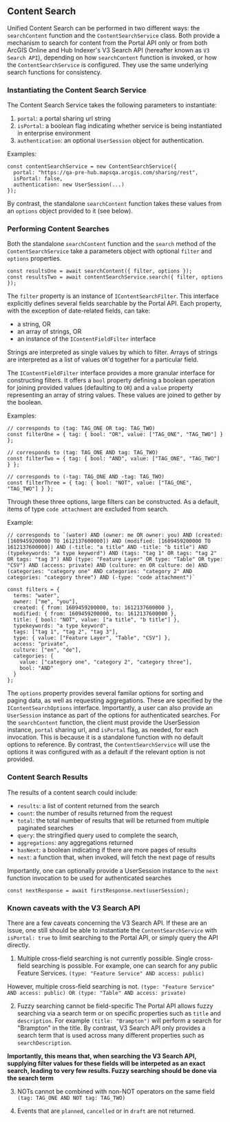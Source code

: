## Content Search
Unified Content Search can be performed in two different ways: the `searchContent` function and the `ContentSearchService` class. Both provide a mechanism to search for content from the Portal API only or from both ArcGIS Online and Hub Indexer's V3 Search API (hereafter known as `V3 Search API`), depending on how `searchContent` function is invoked, or how the `ContentSearchService` is configured. They use the same underlying search functions for consistency.

### Instantiating the Content Search Service
The Content Search Service takes the following parameters to instantiate:
  1. `portal`: a portal sharing url string
  2. `isPortal`: a boolean flag indicating whether service is being instantiated in enterprise environment
  3. `authentication`: an optional `UserSession` object for authentication.

Examples:
```
const contentSearchService = new ContentSearchService({
  portal: "https://qa-pre-hub.mapsqa.arcgis.com/sharing/rest",
  isPortal: false,
  authentication: new UserSession(...)
});
```

By contrast, the standalone `searchContent` function takes these values from an `options` object provided to it (see below).

### Performing Content Searches
Both the standalone `searchContent` function and the `search` method of the `ContentSearchService` take a parameters object with optional `filter` and `options` properties.

```
const resultsOne = await searchContent({ filter, options });
const resultsTwo = await contentSearchService.search({ filter, options });
```

The `filter` property is an instance of `IContentSearchFilter`. This interface explicitly defines several fields searchable by the Portal API. Each property, with the exception of date-related fields, can take:
  - a string, OR
  - an array of strings, OR
  - an instance of the `IContentFieldFilter` interface

Strings are interpreted as single values by which to filter. Arrays of strings are interpreted as a list of values `OR`'d together for a particular field.

The `IContentFieldFilter` interface provides a more granular interface for constructing filters. It offers a `bool` property defining a boolean operation for joining provided values (defaulting to `OR`) and a `value` property representing an array of string values. These values are joined to gether by the boolean.

Examples:
```
// corresponds to (tag: TAG_ONE OR tag: TAG_TWO)
const filterOne = { tag: { bool: "OR", value: ["TAG_ONE", "TAG_TWO"] } };

// corresponds to (tag: TAG_ONE AND tag: TAG_TWO)
const filterTwo = { tag: { bool: "AND", value: ["TAG_ONE", "TAG_TWO"] } };

// corresponds to (-tag: TAG_ONE AND -tag: TAG_TWO)
const filterThree = { tag: { bool: "NOT", value: ["TAG_ONE", "TAG_TWO"] } };
```

Through these three options, large filters can be constructed. As a default, items of type `code attachment` are excluded from search.

Example:
```
// corresponds to `(water) AND (owner: me OR owner: you) AND (created: [1609459200000 TO 1612137600000]) AND (modified: [1609459200000 TO 1612137600000]) AND (-title: "a title" AND -title: "b title") AND (typekeywords: "a type keyword") AND (tags: "tag 1" OR tags: "tag 2" OR tags: "tag 3") AND (type: "Feature Layer" OR type: "Table" OR type: "CSV") AND (access: private) AND (culture: en OR culture: de) AND (categories: "category one" AND categories: "category 2" AND categories: "category three") AND (-type: "code attachment")`

const filters = {
  terms: "water",
  owner: ["me", "you"],
  created: { from: 1609459200000, to: 1612137600000 },
  modified: { from: 1609459200000, to: 1612137600000 },
  title: { bool: "NOT", value: ["a title", "b title"] },
  typekeywords: "a type keyword",
  tags: ["tag 1", "tag 2", "tag 3"],
  type: { value: ["Feature Layer", "Table", "CSV"] },
  access: "private",
  culture: ["en", "de"],
  categories: {
    value: ["category one", "category 2", "category three"],
    bool: "AND"
  }
};
```

The `options` property provides several familar options for sorting and paging data, as well as requesting aggregations. These are specified by the `IContentSearchOptions` interface. Importantly, a user can also provide an `UserSession` instance as part of the options for authenticated searches. For the `searchContent` function, the client must provide the UserSession instance, `portal` sharing url, and `isPortal` flag, as needed, for each invocation. This is because it is a standalone function with no default options to reference. By contrast, the `ContentSearchService` will use the options it was configured with as a default if the relevant option is not provided.

### Content Search Results
The results of a content search could include:
  - `results`: a list of content returned from the search
  - `count`: the number of results returned from the request
  - `total`: the total number of results that will be returned from multiple paginated searches
  - `query`: the stringified query used to complete the search,
  - `aggregations`: any aggregations returned
  - `hasNext`: a boolean indicating if there are more pages of results
  - `next`: a function that, when invoked, will fetch the next page of results

Importantly, one can optionally provide a UserSession instance to the `next` function invocation to be used for authenticated searches

```
const nextResponse = await firstResponse.next(userSession);
```

### Known caveats with the V3 Search API
There are a few caveats concerning the V3 Search API. If these are an issue, one still should be able to instantiate the `ContentSearchService` with `isPortal: true` to limit searching to the Portal API, or simply query the API directly.

1. Multiple cross-field searching is not currently possible.
Single cross-field searching is possible. For example, one can search for any public Feature Services.
`(type: "Feature Service" AND access: public)`

However, multiple cross-field searching is not.
`(type: "Feature Service" AND access: public) OR (type: "Table" AND access: private)`

2. Fuzzy searching cannot be field-specific
The Portal API allows fuzzy searching via a search term or on specific properties such as `title` and `description`. For example `(title: "Brampton")` will perform a search for "Brampton" in the title. By contrast, V3 Search API only provides a search term that is used across many different properties such as `searchDescription`.

**Importantly, this means that, when searching the V3 Search API, supplying filter values for these fields will be interpeted as an exact search, leading to very few results. Fuzzy searching should be done via the search term**

3. NOTs cannot be combined with non-NOT operators on the same field
`(tag: TAG_ONE AND NOT tag: TAG_TWO)`

4. Events that are `planned`, `cancelled` or in `draft` are not returned.
